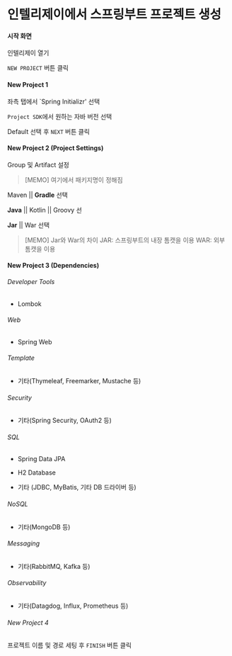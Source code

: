 # 인텔리제이에서 스프링부트 프로젝트 생성



#### 시작 화면

인텔리제이 열기

`NEW PROJECT` 버튼 클릭


#### New Project 1

좌측 탭에서 `Spring Initializr' 선택

`Project SDK`에서 원하는 자바 버전 선택

Default 선택 후 `NEXT` 버튼 클릭

#### New Project 2 (Project Settings)

Group 및 Artifact 설정

> [MEMO]
> 여기에서 패키지명이 정해짐

Maven || **Gradle** 선택

**Java** || Kotlin || Groovy 선

**Jar** || War 선택

> [MEMO]
> Jar와 War의 차이
> JAR: 스프링부트의 내장 톰캣을 이용
> WAR: 외부 톰캣을 이용


#### New Project 3 (Dependencies)

###### Developer Tools

- Lombok

###### Web

- Spring Web

###### Template

- 기타(Thymeleaf, Freemarker, Mustache 등)

###### Security

- 기타(Spring Security, OAuth2 등)

###### SQL

- Spring Data JPA

- H2 Database

- 기타 (JDBC, MyBatis, 기타 DB 드라이버 등) 

###### NoSQL

- 기타(MongoDB 등)

###### Messaging

- 기타(RabbitMQ, Kafka 등)

###### Observability

- 기타(Datagdog, Influx, Prometheus 등)

###### New Project 4

프로젝트 이름 및 경로 세팅 후 `FINISH` 버튼 클릭



